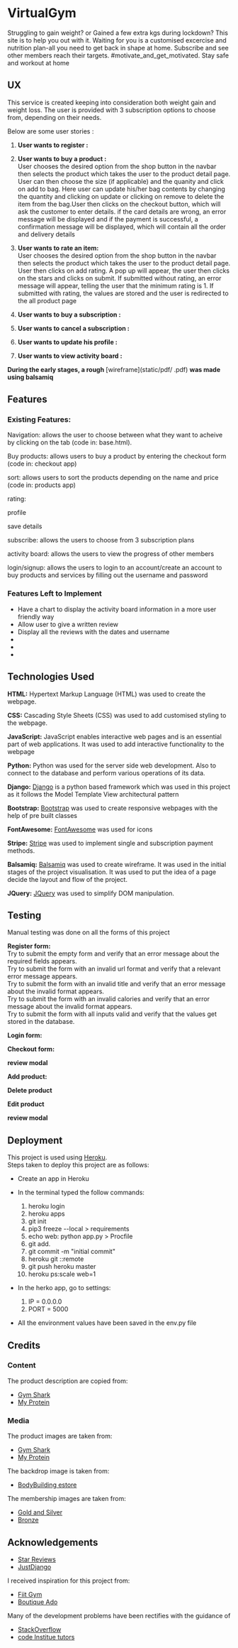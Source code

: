 # VirtualGym

Struggling to gain weight? or Gained a few extra kgs during lockdown? This site is to help you out with it. 
Waiting for you is a customised excercise and nutrition plan-all you need to get back in shape at home.
Subscribe and see other members reach their targets. #motivate_and_get_motivated.
Stay safe and workout at home 

## UX

This service is created keeping into consideration both weight gain and weight loss.
The user is provided with 3 subscription options to choose from, depending on their needs. 


Below are some user stories :
1. __User wants to register :__ 

1. __User wants to buy a product :__  
    User chooses the desired option from the shop button in the navbar then selects the product which takes the user to the product detail page.
    User can then choose the size (if applicable) and the quanity and click on add to bag. Here user can update his/her bag contents by changing the quantity
    and clicking on update or clicking on remove to delete the item from the bag.User then clicks on the checkout button, which will ask the customer to 
    enter details. if the card details are wrong, an error message will be displayed and if the payment is successful, a confirmation message will be displayed,
    which will contain all the order and delivery details 
      
2. __User wants to rate an item:__  
    User chooses the desired option from the shop button in the navbar then selects the product which takes the user to the product detail page.
    User then clicks on add rating. A pop up will appear, the user then clicks on the stars and clicks on submit. If submitted without rating, an error
    message will appear, telling the user that the minimum rating is 1. If submitted with rating, the values are stored and the user is redirected to the all product page

1. __User wants to buy a subscription :__ 

1. __User wants to cancel a subscription :__ 

1. __User wants to update his profile :__ 

1. __User wants to view activity board :__ 

__During the early stages, a rough__ [wireframe](static/pdf/ .pdf) __was made using balsamiq__  


## Features

### Existing Features:
Navigation: allows the user to choose between what they want to acheive by clicking on the tab (code in: base.html).

Buy products: allows users to buy a product by entering the checkout form (code in: checkout app)

sort: allows users to sort the products depending on the name and price (code in: products app)

rating:

profile

save details

subscribe: allows the users to choose from 3 subscription plans

activity board: allows the users to view the progress of other members

login/signup: allows the users to login to an account/create an account to buy products and services by filling out 
the username and password

### Features Left to Implement
* Have a chart to display the activity board information in a more user friendly way 
* Allow user to give a written review
* Display all the reviews with the dates and username
* 
* 
*  


## Technologies Used

**HTML:** Hypertext Markup Language (HTML) was used to create the webpage. 

**CSS:** Cascading Style Sheets (CSS) was used to add customised styling to the webpage.

**JavaScript:**  JavaScript enables interactive web pages and is an essential part of web applications. It was used to add interactive functionality to the webpage

**Python:** Python was used for the server side web development. Also to connect to the database and perform various operations of its data.

**Django:** [Django](https://www.djangoproject.com/) is a python based framework which was used in this project as it follows the Model Template View architectural pattern

**Bootstrap:** [Bootstrap](https://getbootstrap.com/) was used to create responsive webpages with the help of pre built classes

**FontAwesome:** [FontAwesome](https://fontawesome.com/) was used for icons

**Stripe:** [Stripe](https://stripe.com/gb?utm_campaign=paid_brand-UK%20%7C%20en%20%7C%20Search%20%7C%20Brand%20%7C%20Stripe&utm_medium=cpc&utm_source=bing&utm_content=&utm_term=EXA_Stripe%20General-stripe-e&utm_adposition=&utm_device=c&utm_content=xR7wn1XB-dc|pcrid|79164938360905|pkw|stripe|pmt|be|slid||productid||pgrid|1266637841642678|ptaid|kwd-79165156391371:loc-188|&msclkid=080ea1556ff41fee9c45fec9d0e69058)
was used to implement single and subscription payment methods.

**Balsamiq:** [Balsamiq](https://balsamiq.com/) was used to create wireframe. It was used in the initial stages of the project visualisation. It was used to put the idea of a page decide the layout and flow of the project. 

**JQuery:** [JQuery](https://jquery.com/) was used to simplify DOM manipulation.

## Testing

Manual testing was done on all the forms of this project

**Register form:**  
Try to submit the empty form and verify that an error message about the required fields appears.  
Try to submit the form with an invalid url format and verify that a relevant error message appears.  
Try to submit the form with an invalid title and verify that an error message about the invalid format appears.  
Try to submit the form with an invalid calories and verify that an error message about the invalid format appears.  
Try to submit the form with all inputs valid and verify that the values get stored in the database. 

**Login form:**   

**Checkout form:**  

**review modal**

**Add product:**  

**Delete product**

**Edit product**

**review modal**

## Deployment

This project is used using [Heroku](https://dashboard.heroku.com/apps).  
Steps taken to deploy this project are as follows:  
* Create an app in Heroku  
* In the terminal typed the follow commands:  
    1. heroku login  
    1. heroku apps
    1. git init
    1. pip3 freeze --local > requirements
    1. echo web: python <span>app.py</span> > Procfile
    1. git add.
    1. git commit -m "initial commit"
    1. heroku git ::remote
    1. git push heroku master
    1. heroku ps:scale web=1
* In the herko app, go to settings:
    1. IP = 0.0.0.0
    1. PORT = 5000
 
* All the environment values have been saved in the env.py file

## Credits


### Content 
The product description are copied from:
* [Gym Shark](https://uk.gymshark.com/)
* [My Protein](https://www.myprotein.com/)

### Media
The product images are taken from:
* [Gym Shark](https://uk.gymshark.com/)
* [My Protein](https://www.myprotein.com/)

The backdrop image is taken from:
* [BodyBuilding estore](http://www.bodybuildingestore.com/)

The membership images are taken from:
* [Gold and Silver](http://alliancenola.org/)
* [Bronze](https://www.cmanextstep.com/)

## Acknowledgements
* [Star Reviews](https://www.youtube.com/watch?v=dPCj6Qkq13Y&feature=emb_logo)
* [JustDjango](https://www.youtube.com/watch?v=zu2PBUHMEew&t=1803s)

I received inspiration for this project from:  
* [Fiit Gym](https://fiit.tv/)
* [Boutique Ado](https://github.com/ckz8780/boutique_ado_v1/tree/b5e178737596a1a1cf5be50345dc770b119918fd)

Many of the development problems have been rectifies with the guidance of 
* [StackOverflow](https://stackoverflow.com/)
* [code Institue tutors](https://courses.codeinstitute.net/login)